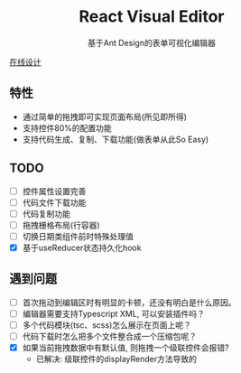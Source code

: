 <div align='center'>
    <h1>React Visual Editor</h1>
    <p>基于Ant Design的表单可视化编辑器</p>
</div>

[在线设计](https://resonances.gitee.io/react-visual-editor)

## 特性
- 通过简单的拖拽即可实现页面布局(所见即所得)
- 支持控件80%的配置功能
- 支持代码生成、复制、下载功能(做表单从此So Easy)

## TODO
- [ ] 控件属性设置完善
- [ ] 代码文件下载功能
- [ ] 代码复制功能
- [ ] 拖拽栅格布局(行容器)
- [ ] 切换日期类组件前时特殊处理值
- [x] 基于useReducer状态持久化hook

## 遇到问题
- [ ] 首次拖动到编辑区时有明显的卡顿，还没有明白是什么原因。
- [ ] 编辑器需要支持Typescript XML, 可以安装插件吗？
- [ ] 多个代码模块(tsc、scss)怎么展示在页面上呢？
- [ ] 代码下载时怎么把多个文件整合成一个压缩包呢？
- [x] 如果当前拖拽数据中有默认值, 则拖拽一个级联控件会报错?  
    - 已解决: 级联控件的displayRender方法导致的
    

